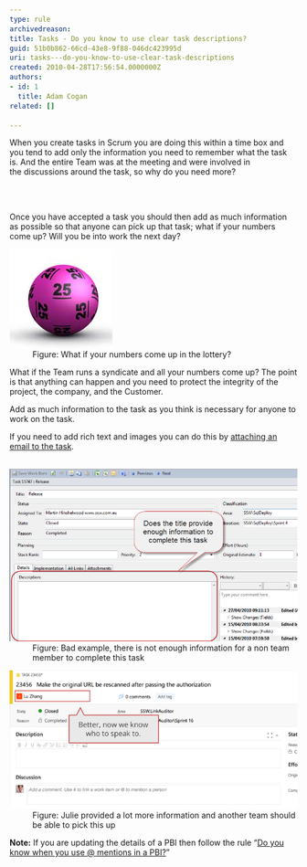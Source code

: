 ```yaml
---
type: rule
archivedreason: 
title: Tasks - Do you know to use clear task descriptions?
guid: 51b0b862-66cd-43e8-9f88-046dc423995d
uri: tasks---do-you-know-to-use-clear-task-descriptions
created: 2010-04-28T17:56:54.0000000Z
authors:
- id: 1
  title: Adam Cogan
related: []

---
```




  <p>When you create tasks in Scrum you are doing this within a time box and you tend to add only the information you need to remember what the task is. And the entire Team was at the meeting and were involved in the discussions around the task, so why do you need more? 
<br></p>

<br><excerpt class='endintro'></excerpt><br>
<p>Once you have accepted a task you should then add as much information as possible so that anyone can pick up that task; what if your numbers come up? Will you be into work the next day?</p><dl class="image"><dt> <img title="lottery" alt="lottery" src="lottery.jpg" /> </dt><dd>Figure: What if your numbers come up in the lottery?</dd></dl><p>What if the Team runs a syndicate and all your numbers come up? The point is that anything can happen and you need to protect the integrity of the project, the company,​ and the Customer.</p><p>Add as much information to the task as you think is necessary for anyone to work on the task.</p><p>If you need to add rich text and images you can do this by <a href="/Pages/EnsureRelevantEmails.aspx" target="_blank">attaching an email to the task</a>.<br>​<br></p><dl class="badImage"><dt> <img title="image" alt="image" src="TaskDetail-badExample.png" style="width:750px;" /> </dt><dd>Figure: Bad example, there is not enough information for a non team member to complete this task</dd></dl><dl class="image"><dt> <img alt="image" src="UserStoryOwner_Good.png" /> </dt><dd>Figure: Julie provided a lot more information and another team should be able to pick this up</dd></dl><p class="ssw15-rteElement-GreyBox"> <b>Note:</b> If you are updating the details of a PBI then follow the rule “<a href="/_layouts/15/FIXUPREDIRECT.ASPX?WebId=3dfc0e07-e23a-4cbb-aac2-e778b71166a2&TermSetId=07da3ddf-0924-4cd2-a6d4-a4809ae20160&TermId=efd6c91e-7cc5-4473-a299-9104c8fd6e0d">Do you know when you use @ mentions in a PBI?​</a>” <br></p>


